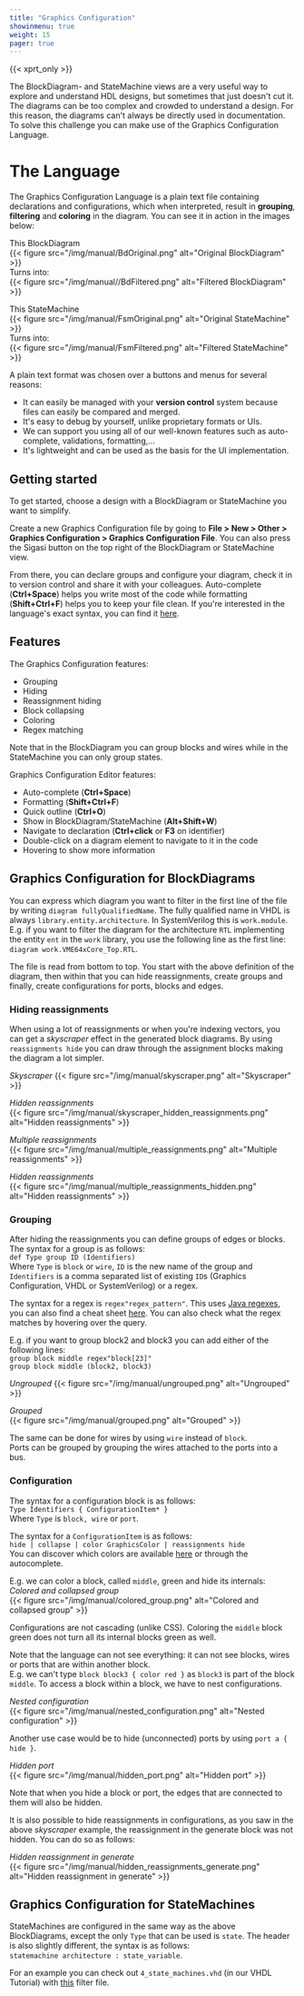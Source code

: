 ```yaml
---
title: "Graphics Configuration"
showinmenu: true
weight: 15
pager: true
---
```


{{< xprt_only >}}

The BlockDiagram- and StateMachine views are a very useful way to explore and understand HDL designs, but sometimes that just doesn't cut it.
The diagrams can be too complex and crowded to understand a design. For this reason, the diagrams can't always be directly used in documentation. To solve this challenge you can make use of the Graphics Configuration Language.

# The Language
The Graphics Configuration Language is a plain text file containing declarations and configurations, which when interpreted, result in **grouping**, **filtering** and **coloring** in the diagram.
You can see it in action in the images below:

This BlockDiagram  
{{< figure src="/img/manual/BdOriginal.png" alt="Original BlockDiagram" >}}  
Turns into:  
{{< figure src="/img/manual//BdFiltered.png" alt="Filtered BlockDiagram" >}}  

This StateMachine  
{{< figure src="/img/manual/FsmOriginal.png" alt="Original StateMachine" >}}  
Turns into:  
{{< figure src="/img/manual/FsmFiltered.png" alt="Filtered StateMachine" >}}  

A plain text format was chosen over a buttons and menus for several reasons:

* It can easily be managed with your **version control** system because files can easily be compared and merged.
* It's easy to debug by yourself, unlike proprietary formats or UIs.
* We can support you using all of our well-known features such as auto-complete, validations, formatting,...
* It's lightweight and can be used as the basis for the UI implementation.

## Getting started
To get started, choose a design with a BlockDiagram or StateMachine you want to simplify.

Create a new Graphics Configuration file by going to **File > New > Other > Graphics Configuration > Graphics Configuration File**.
You can also press the Sigasi button on the top right of the BlockDiagram or StateMachine view.

From there, you can declare groups and configure your diagram, check it in to version control and share it with your colleagues.
Auto-complete (**Ctrl+Space**) helps you write most of the code while formatting (**Shift+Ctrl+F**) helps you to keep your file clean.
If you're interested in the language's exact syntax, you can find it [here](/tech/graphics.ebnf).

## Features
The Graphics Configuration features:

* Grouping
* Hiding
* Reassignment hiding
* Block collapsing
* Coloring
* Regex matching

Note that in the BlockDiagram you can group blocks and wires while in the StateMachine you can only group states.

Graphics Configuration Editor features:

* Auto-complete (**Ctrl+Space**)
* Formatting (**Shift+Ctrl+F**)
* Quick outline (**Ctrl+O**)
* Show in BlockDiagram/StateMachine (**Alt+Shift+W**)
* Navigate to declaration (**Ctrl+click** or **F3** on identifier)
* Double-click on a diagram element to navigate to it in the code
* Hovering to show more information

## Graphics Configuration for BlockDiagrams

You can express which diagram you want to filter in the first line of the file by writing `diagram fullyQualifiedName`. The fully qualified name in VHDL is always `library.entity.architecture`. In SystemVerilog this is `work.module`.  
E.g. if you want to filter the diagram for the architecture `RTL` implementing the entity `ent` in the `work` library, you use the following line as the first line: `diagram work.VME64xCore_Top.RTL`.

The file is read from bottom to top. You start with the above definition of the diagram, then within that you can hide reassignments, create groups and finally, create configurations for ports, blocks and edges.

### Hiding reassignments
When using a lot of reassignments or when you're indexing vectors, you can get a *skyscraper* effect in the generated block diagrams.
By using `reassignments hide` you can draw through the assignment blocks making the diagram a lot simpler.  

*Skyscraper*
{{< figure src="/img/manual/skyscraper.png" alt="Skyscraper" >}}  

*Hidden reassignments*  
{{< figure src="/img/manual/skyscraper_hidden_reassignments.png" alt="Hidden reassignments" >}}  
  
*Multiple reassignments*  
{{< figure src="/img/manual/multiple_reassignments.png" alt="Multiple reassignments" >}}  

*Hidden reassignments*  
{{< figure src="/img/manual/multiple_reassignments_hidden.png" alt="Hidden reassignments" >}}  

### Grouping
After hiding the reassignments you can define groups of edges or blocks.
The syntax for a group is as follows:  
`def Type group ID (Identifiers)`  
Where `Type` is `block` or `wire`, `ID` is the new name of the group and `Identifiers` is a comma separated list of existing `ID`s (Graphics Configuration, VHDL or SystemVerilog) or a regex.

The syntax for a regex is `regex"regex_pattern"`. This uses [Java regexes](https://docs.oracle.com/javase/8/docs/api/java/util/regex/Pattern.html), you can also find a cheat sheet [here](http://files.zeroturnaround.com/pdf/zt_regular-expressions-cheat-sheet.pdf).
You can also check what the regex matches by hovering over the query.

E.g. if you want to group block2 and block3 you can add either of the following lines:  
`group block middle regex"block[23]"`  
`group block middle (block2, block3)`  

*Ungrouped*
{{< figure src="/img/manual/ungrouped.png" alt="Ungrouped" >}}  

*Grouped*  
{{< figure src="/img/manual/grouped.png" alt="Grouped" >}}  

The same can be done for wires by using `wire` instead of `block`.  
Ports can be grouped by grouping the wires attached to the ports into a bus.

### Configuration
The syntax for a configuration block is as follows:  
`Type Identifiers { ConfigurationItem* }`  
Where `Type` is `block, wire` or `port`.

The syntax for a `ConfigurationItem` is as follows:  
`hide | collapse | color GraphicsColor | reassignments hide`  
You can discover which colors are available [here](/tech/graphics.ebnf#GraphicsColor) or through the autocomplete.

E.g. we can color a block, called `middle`, green and hide its internals:  
*Colored and collapsed group*  
{{< figure src="/img/manual/colored_group.png" alt="Colored and collapsed group" >}}  

Configurations are not cascading (unlike CSS).
Coloring the `middle` block green does not turn all its internal blocks green as well.

Note that the language can not see everything: it can not see blocks, wires or ports that are within another block.  
E.g. we can't type `block block3 { color red }` as `block3` is part of the block `middle`.
To access a block within a block, we have to nest configurations.

*Nested configuration*  
{{< figure src="/img/manual/nested_configuration.png" alt="Nested configuration" >}}  

Another use case would be to hide (unconnected) ports by using `port a { hide }`.

*Hidden port*  
{{< figure src="/img/manual/hidden_port.png" alt="Hidden port" >}}  

Note that when you hide a block or port, the edges that are connected to them will also be hidden.

It is also possible to hide reassignments in configurations, as you saw in the above *skyscraper* example, the reassignment in the generate block was not hidden.
You can do so as follows:  

*Hidden reassignment in generate*  
{{< figure src="/img/manual/hidden_reassignments_generate.png" alt="Hidden reassignment in generate" >}}  

## Graphics Configuration for StateMachines

StateMachines are configured in the same way as the above BlockDiagrams, except the only `Type` that can be used is `state`.
The header is also slightly different, the syntax is as follows:  
`statemachine architecture : state_variable`.

For an example you can check out `4_state_machines.vhd` (in our VHDL Tutorial) with [this](/resources/tech/using-graphics-configuration/4_state_machines.statemachine) filter file.

